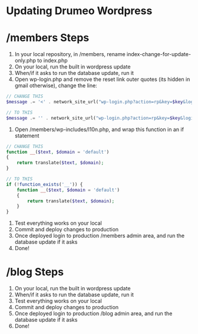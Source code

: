 # Updating Drumeo Wordpress

# /members Steps

1. In your local repository, in /members, rename index-change-for-update-only.php to index.php
1. On your local, run the built in wordpress update
1. When/if it asks to run the database update, run it
1. Open wp-login.php and remove the reset link outer quotes (its hidden in gmail otherwise), change the line:
```php
// CHANGE THIS
$message .= '<' . network_site_url("wp-login.php?action=rp&key=$key&login=" . rawurlencode($user_login), 'login') . ">\r\n";

// TO THIS
$message .= '' . network_site_url("wp-login.php?action=rp&key=$key&login=" . rawurlencode($user_login), 'login') . "\r\n";
```
1. Open /members/wp-includes/l10n.php, and wrap this function in an if statement
```php
// CHANGE THIS
function __($text, $domain = 'default')
{
    return translate($text, $domain);
}

// TO THIS
if (!function_exists('__')) {
    function __($text, $domain = 'default')
    {
        return translate($text, $domain);
    }
}
```
1. Test everything works on your local
1. Commit and deploy changes to production
1. Once deployed login to  production /members admin area, and run the database update if it asks
1. Done!

# /blog Steps

1. On your local, run the built in wordpress update
1. When/if it asks to run the database update, run it
1. Test everything works on your local
1. Commit and deploy changes to production
1. Once deployed login to  production /blog admin area, and run the database update if it asks
1. Done!